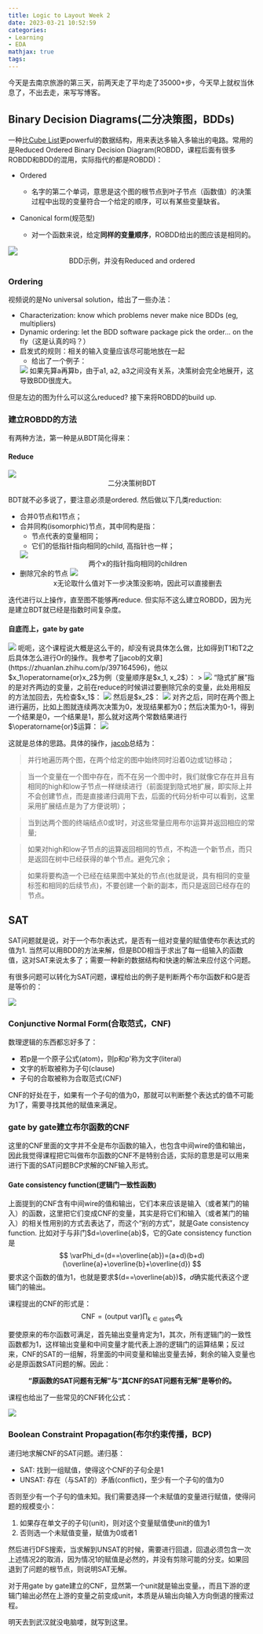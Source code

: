 ```yaml
---
title: Logic to Layout Week 2
date: 2023-03-21 10:52:59
categories:
- Learning
- EDA
mathjax: true
tags:
---
```


今天是去南京旅游的第三天，前两天走了平均走了35000+步，今天早上就权当休息了，不出去走，来写写博客。

## Binary Decision Diagrams(二分决策图，BDDs)

一种比[Cube List](https://diri-lin.top/Learning/EDA/Logic-to-Layout-Week-1/#Cube-List)更powerful的数据结构，用来表达多输入多输出的电路。常用的是Reduced Ordered Binary Decision Diagram(ROBDD，课程后面有很多ROBDD和BDD的混用，实际指代的都是ROBDD)：
+ Ordered
  + 名字的第二个单词，意思是这个图的根节点到叶子节点（函数值）的决策过程中出现的变量符合一个给定的顺序，可以有某些变量缺省。

+ Canonical form(规范型)
  + 对一个函数来说，给定**同样的变量顺序**，ROBDD给出的图应该是相同的。

<img src="https://raw.githubusercontent.com/diriLin/blog_img/main/20230321113824.png#pic_center" style="zoom:120%;" />
<center>BDD示例，并没有Reduced and ordered</center>

### Ordering

视频说的是No universal solution，给出了一些办法：
+ Characterization: know which problems never make nice BDDs (eg, multipliers)
+ Dynamic ordering: let the BDD software package pick the order... on the fly（这是认真的吗？）
+ 启发式的规则：相关的输入变量应该尽可能地放在一起
  + 给出了一个例子：
  <img src="https://raw.githubusercontent.com/diriLin/blog_img/main/20230321123437.png"/>
  如果先算a再算b，由于a1, a2, a3之间没有关系，决策树会完全地展开，这导致BDD很庞大。

但是左边的图为什么可以这么reduced? 接下来将ROBDD的build up.

### 建立ROBDD的方法

有两种方法，第一种是从BDT简化得来：

#### Reduce

<img src="https://raw.githubusercontent.com/diriLin/blog_img/main/20230321124038.png"/>
<center>二分决策树BDT</center>

BDT就不必多说了，要注意必须是ordered. 然后做以下几类reduction: 
+ 合并0节点和1节点；
+ 合并同构(isomorphic)节点，其中同构是指：
  + 节点代表的变量相同；
  + 它们的低指针指向相同的child, 高指针也一样；
  <img src="https://raw.githubusercontent.com/diriLin/blog_img/main/20230321124721.png"/>
  <center>两个x的指针指向相同的children</center>
+ 删除冗余的节点
  <img src="https://raw.githubusercontent.com/diriLin/blog_img/main/20230321124948.png"/>
  <center>x无论取什么值对下一步决策没影响，因此可以直接删去</center>

迭代进行以上操作，直至图不能够再reduce. 但实际不这么建立ROBDD，因为光是建立BDT就已经是指数时间复杂度。

#### 自底而上，gate by gate

<img src="https://raw.githubusercontent.com/diriLin/blog_img/main/20230321130142.png"/>
呃呃，这个课程说大概是这么干的，却没有说具体怎么做，比如得到T1和T2之后具体怎么进行Or的操作。我参考了[jacob的文章](https://zhuanlan.zhihu.com/p/397164596)，他以$x_1\operatorname{or}x_2$为例（变量顺序是$x_1, x_2$）：
> <img src="https://raw.githubusercontent.com/diriLin/blog_img/main/v2-e68d2436b70b681876f01b88e392b412_720w.webp"/>
“隐式扩展”指的是对齐两边的变量，之前在reduce的时候讲过要删除冗余的变量，此处用相反的方法加回去，先检查$x_1$：
<img src="https://raw.githubusercontent.com/diriLin/blog_img/main/v2-6945f2d8a7b5437ee531e5ec0478b33f_720w.webp"/>
然后是$x_2$：
<img src="https://raw.githubusercontent.com/diriLin/blog_img/main/v2-4210a6bb577f1067c88ade16a4beb282_720w.webp"/>
对齐之后，同时在两个图上进行遍历，比如上图就连续两次决策为0，发现结果都为0；然后决策为0-1，得到一个结果是0，一个结果是1，那么就对这两个常数结果进行$\operatorname{or}$运算：
<img src="https://raw.githubusercontent.com/diriLin/blog_img/main/v2-1934677a361b2b63b8120aa9ec1c86c0_720w.webp"/>

这就是总体的思路。具体的操作，[jacob](https://zhuanlan.zhihu.com/p/397164596)总结为：
> 并行地遍历两个图，在两个给定的图中始终同时沿着0边或1边移动；

> 当一个变量在一个图中存在，而不在另一个图中时，我们就像它存在并且有相同的high和low子节点一样继续进行（前面提到隐式地扩展，即实际上并不会创建节点，而是直接递归调用下去，后面的代码分析中可以看到，这里采用扩展结点是为了方便说明）；

> 当到达两个图的终端结点0或1时，对这些常量应用布尔运算并返回相应的常量;

> 如果对high和low子节点的运算返回相同的节点，不构造一个新节点，而只是返回在树中已经获得的单个节点。避免冗余；

> 如果将要构造一个已经在结果图中某处的节点(也就是说，具有相同的变量标签和相同的后续节点)，不要创建一个新的副本，而只是返回已经存在的节点。

## SAT

SAT问题就是说，对于一个布尔表达式，是否有一组对变量的赋值使布尔表达式的值为1. 当然可以用BDD的方法来解，但是BDD相当于求出了每一组输入的函数值，这对SAT来说太多了；需要一种新的数据结构和快速的解法来应付这个问题。

有很多问题可以转化为SAT问题，课程给出的例子是判断两个布尔函数F和G是否是等价的：

<img src="https://raw.githubusercontent.com/diriLin/blog_img/main/20230321230445.png"/>

### Conjunctive Normal Form(合取范式，CNF)

数理逻辑的东西都忘好多了：
+ 若p是一个原子公式(atom)，则p和p'称为文字(literal)
+ 文字的析取被称为子句(clause)
+ 子句的合取被称为合取范式(CNF)

CNF的好处在于，如果有一个子句的值为0，那就可以判断整个表达式的值不可能为1了，需要寻找其他的赋值来满足。

### gate by gate建立布尔函数的CNF

这里的CNF里面的文字并不全是布尔函数的输入，也包含中间wire的值和输出，因此我觉得课程把它叫做布尔函数的CNF不是特别合适，实际的意思是可以用来进行下面的SAT问题BCP求解的CNF输入形式。

#### Gate consistency function(逻辑门一致性函数)

上面提到的CNF含有中间wire的值和输出，它们本来应该是输入（或者某门的输入）的函数，这里把它们变成CNF的变量，其实是将它们和输入（或者某门的输入）的相关性用别的方式去表达了，而这个“别的方式”，就是Gate consistency function. 比如对于与非门$d=\overline{ab}$，它的Gate consistency function是
$$
\varPhi_d=(d==\overline{ab})=(a+d)(b+d)(\overline{a}+\overline{b}+\overline{d})
$$
要求这个函数的值为1，也就是要求$(d==\overline{ab})$，$d$确实能代表这个逻辑门的输出。

课程提出的CNF的形式是：
$$
\text{CNF}=(\text{output var})\prod_{k\in{\text{gates}}}\varPhi_k
$$

要使原来的布尔函数可满足，首先输出变量肯定为1，其次，所有逻辑门的一致性函数都为1，这样输出变量和中间变量才能代表上游的逻辑门的运算结果；反过来，CNF的SAT的一组解，将里面的中间变量和输出变量去掉，剩余的输入变量也必是原函数SAT问题的解。因此：

**<center>“原函数的SAT问题有无解”与“其CNF的SAT问题有无解”是等价的。</center>**

课程也给出了一些常见的CNF转化公式：

<img src="https://raw.githubusercontent.com/diriLin/blog_img/main/20230321233157.png"/>

### Boolean Constraint Propagation(布尔约束传播，BCP)

递归地求解CNF的SAT问题。递归基：
+ SAT: 找到一组赋值，使得这个CNF的子句全是1
+ UNSAT: 存在（与SAT的）矛盾(conflict)，至少有一个子句的值为0

否则至少有一个子句的值未知。我们需要选择一个未赋值的变量进行赋值，使得问题的规模变小：
1. 如果存在单文子的子句(unit)，则对这个变量赋值使unit的值为1
2. 否则选一个未赋值变量，赋值为0或者1

然后进行DFS搜索，当求解到UNSAT的时候，需要进行回退，回退必须包含一次上述情况2的取消，因为情况1的赋值是必然的，并没有剪除可能的分支。如果回退到了问题的根节点，则说明SAT无解。

对于用gate by gate建立的CNF，显然第一个unit就是输出变量。，而且下游的逻辑门输出必然在上游的变量之前变成unit，本质是从输出向输入方向倒退的搜索过程。

明天去到武汉就没电脑喽，就写到这里。